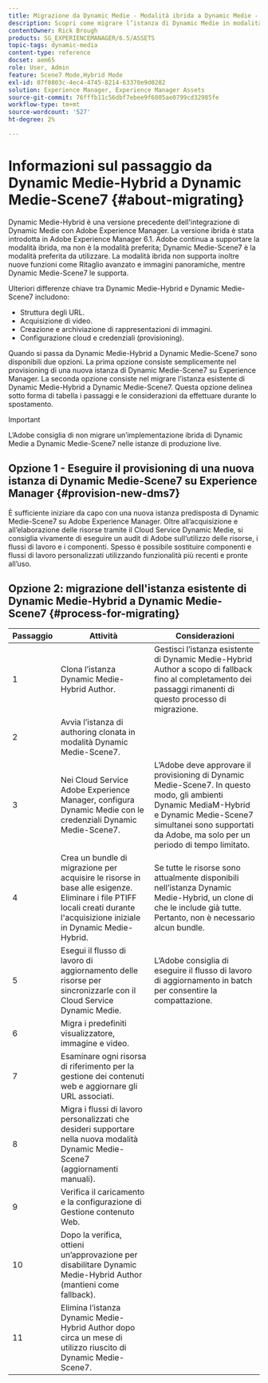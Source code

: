 ```yaml
---
title: Migrazione da Dynamic Medie - Modalità ibrida a Dynamic Medie - Modalità S7
description: Scopri come migrare l’istanza di Dynamic Medie in modalità ibrida a Dynamic Medie in modalità S7
contentOwner: Rick Brough
products: SG_EXPERIENCEMANAGER/6.5/ASSETS
topic-tags: dynamic-media
content-type: reference
docset: aem65
role: User, Admin
feature: Scene7 Mode,Hybrid Mode
exl-id: 07f0803c-4ec4-4745-8214-63370e9d0282
solution: Experience Manager, Experience Manager Assets
source-git-commit: 76fffb11c56dbf7ebee9f6805ae0799cd32985fe
workflow-type: tm+mt
source-wordcount: '527'
ht-degree: 2%

---
```


# Informazioni sul passaggio da Dynamic Medie-Hybrid a Dynamic Medie-Scene7 {#about-migrating}

Dynamic Medie-Hybrid è una versione precedente dell&#39;integrazione di Dynamic Medie con Adobe Experience Manager. La versione ibrida è stata introdotta in Adobe Experience Manager 6.1. Adobe continua a supportare la modalità ibrida, ma non è la modalità preferita; Dynamic Medie-Scene7 è la modalità preferita da utilizzare. La modalità ibrida non supporta inoltre nuove funzioni come Ritaglio avanzato e immagini panoramiche, mentre Dynamic Medie-Scene7 le supporta.

Ulteriori differenze chiave tra Dynamic Medie-Hybrid e Dynamic Medie-Scene7 includono:

* Struttura degli URL.
* Acquisizione di video.
* Creazione e archiviazione di rappresentazioni di immagini.
* Configurazione cloud e credenziali (provisioning).

Quando si passa da Dynamic Medie-Hybrid a Dynamic Medie-Scene7 sono disponibili due opzioni. La prima opzione consiste semplicemente nel provisioning di una nuova istanza di Dynamic Medie-Scene7 su Experience Manager. La seconda opzione consiste nel migrare l’istanza esistente di Dynamic Medie-Hybrid a Dynamic Medie-Scene7. Questa opzione delinea sotto forma di tabella i passaggi e le considerazioni da effettuare durante lo spostamento.

>[!IMPORTANT]
>
>L’Adobe consiglia di non migrare un’implementazione ibrida di Dynamic Medie a Dynamic Medie-Scene7 nelle istanze di produzione live.

## Opzione 1 - Eseguire il provisioning di una nuova istanza di Dynamic Medie-Scene7 su Experience Manager {#provision-new-dms7}

È sufficiente iniziare da capo con una nuova istanza predisposta di Dynamic Medie-Scene7 su Adobe Experience Manager. Oltre all’acquisizione e all’elaborazione delle risorse tramite il Cloud Service Dynamic Medie, si consiglia vivamente di eseguire un audit di Adobe sull’utilizzo delle risorse, i flussi di lavoro e i componenti. Spesso è possibile sostituire componenti e flussi di lavoro personalizzati utilizzando funzionalità più recenti e pronte all’uso.

## Opzione 2: migrazione dell&#39;istanza esistente di Dynamic Medie-Hybrid a Dynamic Medie-Scene7 {#process-for-migrating}

| Passaggio | Attività | Considerazioni |
|---|---|---|
| 1 | Clona l’istanza Dynamic Medie-Hybrid Author. | Gestisci l’istanza esistente di Dynamic Medie-Hybrid Author a scopo di fallback fino al completamento dei passaggi rimanenti di questo processo di migrazione. |
| 2 | Avvia l’istanza di authoring clonata in modalità Dynamic Medie-Scene7. |  |
| 3 | Nei Cloud Service Adobe Experience Manager, configura Dynamic Medie con le credenziali Dynamic Medie-Scene7. | L’Adobe deve approvare il provisioning di Dynamic Medie-Scene7. In questo modo, gli ambienti Dynamic MediaM-Hybrid e Dynamic Medie-Scene7 simultanei sono supportati da Adobe, ma solo per un periodo di tempo limitato. |
| 4 | Crea un bundle di migrazione per acquisire le risorse in base alle esigenze.<br>Eliminare i file PTIFF locali creati durante l&#39;acquisizione iniziale in Dynamic Medie-Hybrid. | Se tutte le risorse sono attualmente disponibili nell’istanza Dynamic Medie-Hybrid, un clone di che le include già tutte. Pertanto, non è necessario alcun bundle. |
| 5 | Esegui il flusso di lavoro di aggiornamento delle risorse per sincronizzarle con il Cloud Service Dynamic Medie. | L’Adobe consiglia di eseguire il flusso di lavoro di aggiornamento in batch per consentire la compattazione. |
| 6 | Migra i predefiniti visualizzatore, immagine e video. |  |
| 7 | Esaminare ogni risorsa di riferimento per la gestione dei contenuti web e aggiornare gli URL associati. |  |
| 8 | Migra i flussi di lavoro personalizzati che desideri supportare nella nuova modalità Dynamic Medie-Scene7 (aggiornamenti manuali). |  |
| 9 | Verifica il caricamento e la configurazione di Gestione contenuto Web. |  |
| 10 | Dopo la verifica, ottieni un’approvazione per disabilitare Dynamic Medie-Hybrid Author (mantieni come fallback). |  |
| 11 | Elimina l’istanza Dynamic Medie-Hybrid Author dopo circa un mese di utilizzo riuscito di Dynamic Medie-Scene7. |  |
